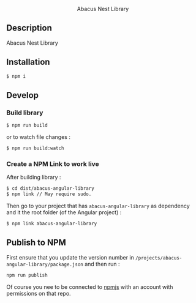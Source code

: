 <p align="center">Abacus Nest Library</p>
 
## Description

Abacus Nest Library


## Installation

```bash
$ npm i
```

## Develop

### Build library

```bash
$ npm run build
```

or to watch file changes :
```bash
$ npm run build:watch
```

### Create a NPM Link to work live

After building library :
```bash
$ cd dist/abacus-angular-library
$ npm link // May require sudo.
```
Then go to your project that has `abacus-angular-library` as dependency and it the root folder (of the Angular project) :

```bash
$ npm link abacus-angular-library
```

## Publish to NPM

First ensure that you update the version number in `/projects/abacus-angular-library/package.json` and then run :

```bash
npm run publish
```

Of course you nee to be connected to [npmjs](https://www.npmjs.com/) with an account with permissions on that repo.
